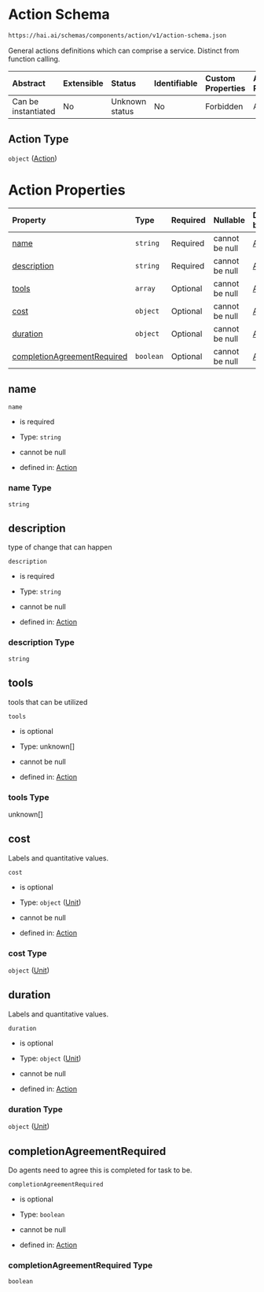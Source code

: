# Action Schema

```txt
https://hai.ai/schemas/components/action/v1/action-schema.json
```

General actions definitions which can comprise a service. Distinct from function calling.

| Abstract            | Extensible | Status         | Identifiable | Custom Properties | Additional Properties | Access Restrictions | Defined In                                                                                                                  |
| :------------------ | :--------- | :------------- | :----------- | :---------------- | :-------------------- | :------------------ | :-------------------------------------------------------------------------------------------------------------------------- |
| Can be instantiated | No         | Unknown status | No           | Forbidden         | Allowed               | none                | [action.schema.json](../../https:/hai.ai/schemas/=./schemas/components/action/v1/action.schema.json "open original schema") |

## Action Type

`object` ([Action](action.md))

# Action Properties

| Property                                                    | Type      | Required | Nullable       | Defined by                                                                                                                                                          |
| :---------------------------------------------------------- | :-------- | :------- | :------------- | :------------------------------------------------------------------------------------------------------------------------------------------------------------------ |
| [name](#name)                                               | `string`  | Required | cannot be null | [Action](action-properties-name.md "https://hai.ai/schemas/components/action/v1/action-schema.json#/properties/name")                                               |
| [description](#description)                                 | `string`  | Required | cannot be null | [Action](action-properties-description.md "https://hai.ai/schemas/components/action/v1/action-schema.json#/properties/description")                                 |
| [tools](#tools)                                             | `array`   | Optional | cannot be null | [Action](action-properties-tools.md "https://hai.ai/schemas/components/action/v1/action-schema.json#/properties/tools")                                             |
| [cost](#cost)                                               | `object`  | Optional | cannot be null | [Action](eval-properties-quantifications-unit.md "https://hai.ai/schemas/components/unit/v1/unit.schema.json#/properties/cost")                                     |
| [duration](#duration)                                       | `object`  | Optional | cannot be null | [Action](eval-properties-quantifications-unit.md "https://hai.ai/schemas/components/unit/v1/unit.schema.json#/properties/duration")                                 |
| [completionAgreementRequired](#completionagreementrequired) | `boolean` | Optional | cannot be null | [Action](action-properties-completionagreementrequired.md "https://hai.ai/schemas/components/action/v1/action-schema.json#/properties/completionAgreementRequired") |

## name



`name`

* is required

* Type: `string`

* cannot be null

* defined in: [Action](action-properties-name.md "https://hai.ai/schemas/components/action/v1/action-schema.json#/properties/name")

### name Type

`string`

## description

type of change that can happen

`description`

* is required

* Type: `string`

* cannot be null

* defined in: [Action](action-properties-description.md "https://hai.ai/schemas/components/action/v1/action-schema.json#/properties/description")

### description Type

`string`

## tools

tools that can be utilized

`tools`

* is optional

* Type: unknown\[]

* cannot be null

* defined in: [Action](action-properties-tools.md "https://hai.ai/schemas/components/action/v1/action-schema.json#/properties/tools")

### tools Type

unknown\[]

## cost

Labels and quantitative values.

`cost`

* is optional

* Type: `object` ([Unit](eval-properties-quantifications-unit.md))

* cannot be null

* defined in: [Action](eval-properties-quantifications-unit.md "https://hai.ai/schemas/components/unit/v1/unit.schema.json#/properties/cost")

### cost Type

`object` ([Unit](eval-properties-quantifications-unit.md))

## duration

Labels and quantitative values.

`duration`

* is optional

* Type: `object` ([Unit](eval-properties-quantifications-unit.md))

* cannot be null

* defined in: [Action](eval-properties-quantifications-unit.md "https://hai.ai/schemas/components/unit/v1/unit.schema.json#/properties/duration")

### duration Type

`object` ([Unit](eval-properties-quantifications-unit.md))

## completionAgreementRequired

Do agents need to agree this is completed for task to be.

`completionAgreementRequired`

* is optional

* Type: `boolean`

* cannot be null

* defined in: [Action](action-properties-completionagreementrequired.md "https://hai.ai/schemas/components/action/v1/action-schema.json#/properties/completionAgreementRequired")

### completionAgreementRequired Type

`boolean`

